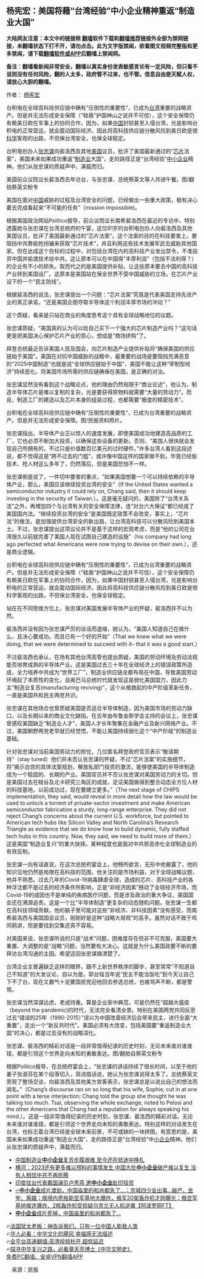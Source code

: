  <!-- 面包屑导航 --> <h2>杨宪宏：美国将藉“台湾经验”中小企业精神重返“制造业大国”</h2> <p class="notice"><b>大陆网友注意：本文中的链接除 <a href="https://github.com/bannedbook/fanqiang" >翻墙</a>软件下载和<a href="https://github.com/killgcd/justmysocks/blob/master/README.md">翻墙推荐</a>链接外全部为禁网链接，未翻墙状态下打不开，请勿点击。此为文字版禁闻，欲看图文视频完整版和更多禁闻，请下载<a href="https://github.com/bannedbook/fanqiang">翻墙软件或APP</a>后翻墙上禁闻网。</p><p>备注：翻墙看新闻非常安全，翻墙以真实身份发表敏感言论有一定风险，但只看不说则没有任何风险，翻的人太多，政府管不过来，也不管。信息自由是天赋人权，请放心大胆的翻墙。</b></p>  <div class="entry"> <p>作者： <a href="https://www.bannedbook.org/bnews/tag/%e6%9d%a8%e5%ae%aa%e5%ae%8f/" class="st_tag internal_tag" rel="tag" title="标签 杨宪宏 下的日志">杨宪宏</a></p> <p id="summary">台积电在全球高科技供应链中确有“压倒性的重要性”，已成为<a href="https://www.bannedbook.org/bnews/tag/%e5%8f%b0%e6%b9%be/" class="st_tag internal_tag" rel="tag" title="标签 台湾 下的日志">台湾</a>重要的战略资产。但是并无法形成安全保障（“硅盾”护国神山之说并不可信），这个安全保障仍有赖美日欧在军事上的协同合作，因为，如果<span class='wp_keywordlink_affiliate'><a href="https://www.bannedbook.org/" title="中国" target="_blank">中国</a></span>封锁甚至入侵台湾，光是影响台积电的正常营运，就会震动国际经济。因此将高科技供应链分散风险到美日欧是很<span class='wp_keywordlink'><a href="https://www.bannedbook.org/forum11/topic309.html" title="禁片：“科学”的棍子" target="_blank">科学</a></span>客观的出路，不但保台湾安全，也保全球稳定。</p> <p>台积电创办人<a href="https://www.bannedbook.org/bnews/tag/%E5%BC%A0%E5%BF%A0%E8%B0%8B/" class="st_tag internal_tag" rel="tag" title="标签 张忠谋 下的日志">张忠谋</a>向裴洛西及其他<a href="https://www.bannedbook.org/bnews/tag/%e7%be%8e%e5%9b%bd/" class="st_tag internal_tag" rel="tag" title="标签 美国 下的日志">美国</a>议员，批评了美国最新通过的“<a href="https://www.bannedbook.org/bnews/tag/%E8%8A%AF%E7%89%87/" class="st_tag internal_tag" rel="tag" title="标签 芯片 下的日志">芯片</a>法案”，美国未来如果成功重返“<a href="https://www.bannedbook.org/bnews/tag/%e5%88%b6%e9%80%a0%e4%b8%9a/" class="st_tag internal_tag" rel="tag" title="标签 制造业 下的日志">制造业</a>大国”，走的路径正是“台湾经验”<a href="https://www.bannedbook.org/bnews/tag/%E4%B8%AD%E5%B0%8F%E4%BC%81%E4%B8%9A/" class="st_tag internal_tag" rel="tag" title="标签 中小企业 下的日志">中小企业</a>精神。他们从张忠谋的质疑声中，满载而归。</p> <p>美国前众议院议长裴洛西去年访台，与张忠谋、总统蔡英文等人共进午餐。图/翻拍蔡英文粉专</p> <p>美国在面对<a href="https://www.bannedbook.org/bnews/tag/%E4%B8%AD%E5%9B%BD/" class="st_tag internal_tag" rel="tag" title="标签 中国 下的日志">中国</a>威胁的过程及台湾安全的问题，已经做出一些重大政策，极有决心要去完成看起来“不可能的任务”（mission impossible)。</p> <p>根据美国政治网站Politico报导，前众议院议长南希裴洛西在最近的专访中，特别透露她与张忠谋在台湾总统府的午宴，这位91岁的台积电创办人向裴洛西及其他美国议员，批评了美国最新通过的“芯片法案”。这个法案的目的在科技要害上，要阻挡中共靠偷抢拐骗来获取“芯片技术”，并且利用这些技术发展军武去威胁其他国家。但在达成这个目标的过程中，对包括台湾在内的高科技产业发出禁令，不准投资中国并偷渡技术给中共。这让原本可以在中国得“丰厚利润”（包括不法利得？）的企业有不小的损失。取而代之的是美国提供补贴，让这些原本要去中国的高科技产业转到美国设厂。这原本是美国站在保全世界不受中国威胁的立场，在芯片产业设下的一个“民主防线”。</p> <p>根据裴洛西的说法，张忠谋提出一个问题：“芯片法案”究竟是代表美国支持先进产业的真正承诺，“还是美国企图夺取半导体这个利润丰厚市场的冲动？”</p>  <p>这个质疑，看来是只站在商业的角度思考这个具有全球战略地位的议题。</p> <p>张忠谋质疑，“美国真的认为可以给自己买下一个强大的芯片制造产业吗？”这句话更是把美国决心保护芯片产业的苦心，想成是“商场拼购”了。</p> <p>拜登总统最近告诉美国人民及国会，向芯片制造产业提供补贴将“确保美国的供应链始于美国”。美国在对抗中国威胁的战略中，最重要的战场是要阻挡充满恶意的“2025中国制造”也就是说“全球供应链始于中国”，美国不能让这种“宰制型经济”持续恶化。将美国市场所需的供应链确保在美国，是正确的对治。</p> <p>张忠谋显然没有看到这个战略论点，他的理由仍然局限于“商业论述”，他认为，制造半导体芯片是难以复制的复杂，光是要获得原物料就需要“大量的劳动力”。而且，制造工厂的建造以及芯片本身的组装过程，也都需要“极度的精密技术”。</p> <p>台积电在全球高科技供应链中确有“压倒性的重要性”，已成为台湾重要的战略资产。但是并无法形成安全保障。图/民报资料照片。</p> <p>张忠谋指出，半导体产业正以惊人的速度发展，即使美国成功地建造高品质的工厂，它也必须不断加大投资，以确保这些设备的更新。否则，“美国人很快就会发现自己所拥有的，不过只是价值数百亿美元的过时硬件。”许多台湾人看到这段述说，都不觉得这是“跨不过去的门槛”，或许像中国这样的国家做不到，毕竟已经偷技术、抢人材这么多年了，仍然落后，但是美国恐怕不一样。</p> <p>张忠谋倒是说了，一件切中要害的重点，“如果美国想要一个可以持续依赖的半导体产业，那么，美国应该继续投资台湾的安全”（If the United States wanted a semiconductor industry it could rely on, Chang said, then it should keep investing in the security of Taiwan.）。这是毫无疑问的，美国除了“台湾关系法”之外，再増加四个与台湾有关的安全保障法律，连“对台六大保证”都已经成了美国国内法。“继续投资台湾的安全”是美国既定政策不会改变，事实上，“芯片法”的做法，是加强提供台湾安全的新出路，让台湾高科技可以分散风险到美国本土。不过，张忠谋提出这项议论并不是基于这样的宏观考虑，而是“他的公司在台湾很久以前就完善了美国人现在试图自己建造的设施”（his company had long ago perfected what Americans were now trying to devise on their own.），还是商业逻辑。</p>  <p>台积电在全球高科技供应链中确有“压倒性的重要性”，已成为台湾重要的战略资产。但是并无法形成安全保障（“硅盾”护国神山之说并不可信），这个安全保障仍有赖美日欧在军事上的协同合作，因为，如果中国封锁甚至入侵台湾，光是影响台积电的正常营运，就会震动国际经济。因此将高科技供应链分散风险到美日欧是很科学客观的出路，不但保台湾安全，也保全球稳定。</p> <p>站在在不同思维方位上，张忠谋对美国发展半导体产业的怀疑，裴洛西并不以为然。</p> <p>裴洛西并没有因为张忠谋严厉的谈话而退缩，她认为，“美国人知道自己在做什么，且决心要成功。而且已有一个好的开始”（That we knew what we were doing, that we were determined to succeed with it– that it was a good start.）</p> <p>不过裴洛西也承认，在场有其他台湾高管也提出质疑，美国的劳动环境及劳动法规能否培育成熟的半导体产业。这是美国过去三十年在全球经济上的错误政策所造成，全力培养中共成为“世界工厂”，制造业供应链全都布局在中国，导致美国劳动环境起了本质性的变化，自奥巴马总统时代就发现这是弱化美国国力，因此力主“制造业复苏(manufacturing reviving)”，这个从根救起的中产阶级革新任务，一直是美国共和民主两党共识。</p> <p>张忠谋在其他场合也曾质疑美国是否适合半导体制造，因为美国市场的劳动力缺口，以及长期以来的商业文化缺陷。在去年由布鲁金斯学会主持的会议上，张忠谋曾感叹美国缺乏“制造业人才”，美国人才长年聚集在金融产业及新兴网络产业。不过，美国朝野两党老早就已经觉悟，不能让美国持续弱化这个“中产阶级”的制造业基础。</p> <p>针对张忠谋对当前美国劳动力的担忧，几位匿名拜登政府官员表示“敬请期待”（stay tuned）他们并未否认张忠谋的怀疑，不过“芯片法案”的实施细节，将“揭示白宫的具体法案规划，解放私部门投资的激流，能够使美国的半导体制造成为一个稳固的、长期的产业。美国官员并不否认张忠谋对美国劳动力的关切。但是美国过去在硅谷及北卡研究三角区的成就，足证美国做得到整合动态全方位人材的科技基地，以前成功过，现在要建立更多。”（The next stage of CHIPS implementation, they said, would reveal in more detail how the law would be used to unlock a torrent of private-sector investment and make American semiconductor fabrication a sturdy, long-range enterprise. They did not reject Chang’s concerns about the current U.S. workforce, but pointed to American tech hubs like Silicon Valley and North Carolina’s Research Triangle as evidence that we do know how to build dynamic, fully staffed tech hubs in this country. Now, they said, we need to build more of them.）这是美国“制造业复兴”的重大抉择。某种程度也是面对中共邪恶赤化全球制造业的有效反制。</p> <p>张忠谋一向有话直说，在这次总统府宴会上，他畅所欲言，无形中他暴露了，他的知识见地仍然是局限在高科技的范围，他关注的是市场利益，对于全球战略议题，他并不熟悉。过去几年的Covid-19病毒肆虐全球，造成的芯片、高科技产业的各种浮沈都不是过去的经济条件所影响，正是“非经济因素”撼动了全球经济市场，而Covid-19的成因也不是单纯的疾病医疗问题，而是涉及政治的重大争议，美国国会还在溯源追责。这是一个比“半导体制造”更复杂的动态随机问题。张忠谋一生都在高科技领域贡献，他的脑子里可能对这些“非经济、非科技因素”没有感受，而南希裴洛西与美国国会议员，刚刚好是这种“战略大局观”的高手。虽然对话不致于鸡同鸦讲，但是要找到交集还真不容易。</p>  <p>对美国来说，张忠谋所说的只是“战术”问题，困难度存在但非不可克服，美国要大重置、大调整的是“战略”问题，当然要有大决心。这就是为什么美国政要不断的要拜访台湾沟通的主因。希望这回张忠谋搞清楚了。</p> <p>台湾企业主普遍缺乏这样的眼界，跟不上新世界秩序的脚步，甚至常常“不知道自己不知道”的大发议论，自以为是。郭台铭当年说“民主不能当饭吃”到今天让自己下不了台，现在又霸气十足要国民党迎他回去参选总统，也被骂声不断，都是警惕。</p> <p>张忠谋当然深谋远虑，老成持重。算是企业家中典范，可是仍然在“超越大瘟疫（beyond the pandemic)的时代，无法完全看清全景。特别在美国两党共同反思过去“错误的25年（1990-2015）”误以为中国改善经济后会带来民主，进行全面“大重置”，走出一个“新反共时代”。美国必须有大改变，包括美国要“重返制造业大国”的决心，都是过去没有的战略深化。</p> <p>张忠谋、裴洛西的精彩对话是一段非常值得纪录的历史时刻，无论未来谁对谁谁错，都是引领这个世界走向未知的勇敢表达。图/翻拍自蔡英文粉专</p> <p>根据Politico报导，在总统府宴会上，“张忠谋的讲话持续了很长时间，以至于他的妻子张淑芬在某个段落切入，简洁插话说，她认为张忠谋说得太多了。总统蔡英文旁观了整场交谈，向裴洛西及其他美方宾客表示，张忠谋总是以说出自己的想法而闻名。”（Chang’s discourse ran on so long that his wife, Sophie, cut in at one point with a terse interjection; Chang told the group she thought he was talking too much. Tsai, observing the whole exchange, noted to Pelosi and the other Americans that Chang had a reputation for always speaking his mind.）。这是一段非常值得纪录的历史时刻，张忠谋、裴洛西的精彩对话，无论未来谁对谁谁错，都是引领这个世界走向未知的勇敢表达。特别这样的对话发生在台湾，也标志着台湾已经是全球未来前景，不可或缺的一块拼图。有意思的是，美国未来如果成功重返“制造业大国”，走的路径正是“台湾经验”中<a href="https://www.bannedbook.org/bnews/tag/%E5%B0%8F%E4%BC%81%E4%B8%9A/" class="st_tag internal_tag" rel="tag" title="标签 小企业 下的日志">小企业</a>精神。他们从张忠谋的质疑声中，满载而归。</p> <!--<div id="taboola-mid-1"></div>--><ul class='op-related-articles' title='相关阅读'> <li><a href='https://www.bannedbook.org/bnews/headline/20230201/1843246.html' target='_blank'>中国制造业<b>中小企业</b>复苏步履艰难 至今还在低迷中挣扎</a></li> <li><a href='https://www.bannedbook.org/bnews/bannedvideo/20230120/1838612.html' target='_blank'>横河：2023还有更多难以预料的事情发生 中国大批<b>中小企业</b>破产难以复生 没有人相信中共不再折腾</a></li> <li><a href='https://www.bannedbook.org/bnews/bannedvideo/20230113/1835858.html' target='_blank'>印度驻台代表戴国澜见卢秀燕 邀<b>中小企业</b>赴印投资</a></li> <li><a href='https://www.bannedbook.org/bnews/bannedvideo/20221206/1820139.html' target='_blank'>🔥<b>中小企业</b>成片渡劫，中国庙里的和尚都急了…；京城四少全出事…破产、坐牢、离婚；俄境内恩格斯空军基地大爆炸，俄军20架轰炸机才刚曝光；俄空军基地接连爆炸、2核轰炸机受损疑乌克兰无人机逆袭【阿波罗网FT】</a></li> <li><a href='https://www.bannedbook.org/bnews/finance/20221205/1819776.html' target='_blank'><b>中小企业</b>成片死掉，中国庙里的和尚都急了…</a></li> </ul> <p class="texttj"> 🔥<a href="https://www.bannedbook.org/bnews/ssgc/20230219/1850782.html" target="_blank">法国犹太老板：神告诉我们，只有一位中国人能救人类</a><br/> 🔥<a href="https://www.bannedbook.org/bnews/comments/20220220/1694796.html" target="_blank">华人必看：中华文化的飓风 幸福感无法描述</a><br/> 🔥<a href="https://github.com/bannedbook/fanqiang/wiki/V2ray%E6%9C%BA%E5%9C%BA" target="_blank">全平台高速翻墙:高清视频秒开,超低延迟</a><br/> 🔥<a href="https://www.bannedbook.org/bnews/comments/20220808/1768773.html" target="_blank">探寻中华复兴之路，必看章天亮博士《中华文明史》</a><br/> <a href="https://github.com/bannedbook/fanqiang/wiki/%E7%A6%81%E9%97%BB%E7%BD%91%E5%AE%89%E5%8D%93%E7%BF%BB%E5%A2%99%E6%96%B0%E9%97%BBAPP" target="_blank">免费PC翻墙、安卓VPN翻墙APP</a><br/> </p><p class="src-info">　来源：民报 </p> <a name='sharetosocial'></a> <div style="margin-bottom:5px;padding-bottom:5px;clear:both"> <div id="archive-pix-1" class="banner-ads"> <!-- AuctionX Display platform tag START --> <div id="27602x728x90x621x_ADSLOT1" clicktrack="%%CLICK_URL_ESC%%"></div>  <!-- AuctionX Display platform tag END --> </div> <div id="archive-pix-2" class="banner-ads"> <!-- AuctionX Display platform tag START --> <div id="27556x300x250x621x_ADSLOT1" clicktrack="%%CLICK_URL_ESC%%" style="margin:0 auto;text-align:center"></div>  <!-- AuctionX Display platform tag END --> </div> </div>  <div id="archive-pix-1" class="banner-ads"> <!-- AuctionX Display platform tag START --> <div id="27603x728x90x621x_ADSLOT1" clicktrack="%%CLICK_URL_ESC%%"></div>  <!-- AuctionX Display platform tag END --> </div> </div><!--END ENTRY--> 